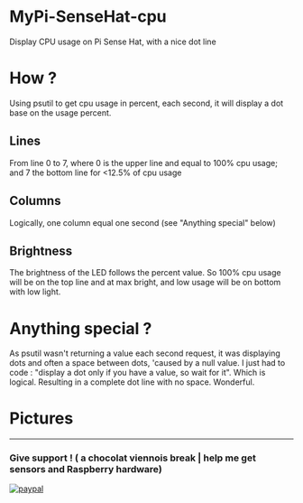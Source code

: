 # MyPi-SenseHat-cpu
Display CPU usage on Pi Sense Hat, with a nice dot line


# How ?
Using psutil to get cpu usage in percent,
each second, it will display a dot base on the usage percent.
## Lines
From line 0 to 7, where 0 is the upper line and equal to 100% cpu usage;
and 7 the bottom line for <12.5% of cpu usage
## Columns
Logically, one column equal one second (see "Anything special" below)
## Brightness
The brightness of the LED follows the percent value.
So 100% cpu usage will be on the top line and at max bright,
and low usage will be on bottom with low light.

# Anything special ?
As psutil wasn't returning a value each second request,
it was displaying dots and often a space between dots, 'caused by a null value.
I just had to code : "display a dot only if you have a value, so wait for it". Which is logical.
Resulting in a complete dot line with no space. Wonderful.

# Pictures


-------------------------------------
### Give support ! ( a chocolat viennois break | help me get sensors and Raspberry hardware)
[![paypal](https://www.paypalobjects.com/en_US/i/btn/btn_donateCC_LG.gif)](https://www.paypal.com/cgi-bin/webscr?cmd=_s-xclick&hosted_button_id=E79JA29LBLTAE&source=url)
